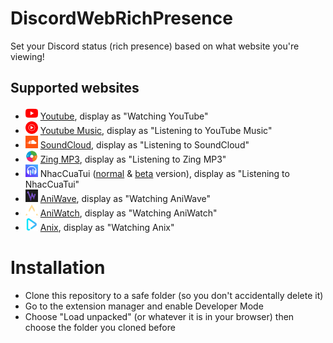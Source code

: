 # DiscordWebRichPresence
Set your Discord status (rich presence) based on what website you're viewing!
## Supported websites
- <img src="/img/youtube.png" alt="Youtube" width="20" height="20"> [Youtube](https://youtube.com/), display as "Watching YouTube"
- <img src="/img/ytmusic.png" alt="Youtube Music" width="20" height="20"> [Youtube Music](https://music.youtube.com/), display as "Listening to YouTube Music"
- <img src="/img/soundcloud.png" alt="SoundCloud" width="20" height="20"> [SoundCloud](http://soundcloud.com/), display as "Listening to SoundCloud"
- <img src="/img/zingmp3.png" alt="ZingMP3" width="20" height="20"> [Zing MP3](https://zingmp3.vn/), display as "Listening to Zing MP3"
- <img src="/img/nct.png" alt="NhacCuaTui" width="20" height="20"> NhacCuaTui ([normal](https://www.nhaccuatui.com/) & [beta](https://beta.nhaccuatui.com/) version), display as "Listening to NhacCuaTui"
- <img src="/img/aniwave.png" alt="AniWave" width="20" height="20"> [AniWave](http://aniwave.tv/), display as "Watching AniWave"
- <img src="/img/aniwatch.png" alt="AniWatch" width="20" height="20"> [AniWatch](https://aniwatch.to/), display as "Watching AniWatch"
- <img src="/img/anix.png" alt="Anix" width="20" height="20"> [Anix](https://anix.to/), display as "Watching Anix"
# Installation
- Clone this repository to a safe folder (so you don't accidentally delete it)
- Go to the extension manager and enable Developer Mode
- Choose "Load unpacked" (or whatever it is in your browser) then choose the folder you cloned before
